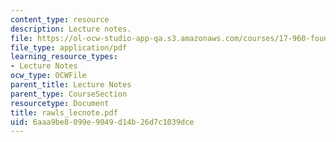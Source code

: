 ```yaml
---
content_type: resource
description: Lecture notes.
file: https://ol-ocw-studio-app-qa.s3.amazonaws.com/courses/17-960-foundations-of-political-science-fall-2004/6aaa9be8099e9049d14b26d7c1039dce_rawls_lecnote.pdf
file_type: application/pdf
learning_resource_types:
- Lecture Notes
ocw_type: OCWFile
parent_title: Lecture Notes
parent_type: CourseSection
resourcetype: Document
title: rawls_lecnote.pdf
uid: 6aaa9be8-099e-9049-d14b-26d7c1039dce
---
```

